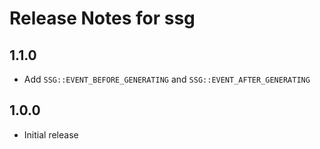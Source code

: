 # Release Notes for ssg

## 1.1.0
- Add `SSG::EVENT_BEFORE_GENERATING` and `SSG::EVENT_AFTER_GENERATING`

## 1.0.0
- Initial release
